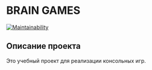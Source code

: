 # BRAIN GAMES

[![Maintainability](https://api.codeclimate.com/v1/badges/5baadd39ac25b961b1e5/maintainability)](https://codeclimate.com/github/vevdokimovm/Console_Games/maintainability)

## Описание проекта
Это учебный проект для реализации консольных игр.